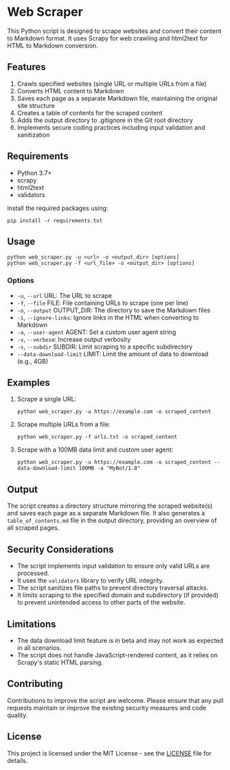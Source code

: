# Web Scraper

This Python script is designed to scrape websites and convert their content to Markdown format. It uses Scrapy for web crawling and html2text for HTML to Markdown conversion.

## Features

1. Crawls specified websites (single URL or multiple URLs from a file)
2. Converts HTML content to Markdown
3. Saves each page as a separate Markdown file, maintaining the original site structure
4. Creates a table of contents for the scraped content
5. Adds the output directory to .gitignore in the Git root directory
6. Implements secure coding practices including input validation and sanitization

## Requirements

- Python 3.7+
- scrapy
- html2text
- validators

Install the required packages using:

```
pip install -r requirements.txt
```

## Usage

```
python web_scraper.py -u <url> -o <output_dir> [options]
python web_scraper.py -f <url_file> -o <output_dir> [options]
```

### Options

- `-u`, `--url` URL: The URL to scrape
- `-f`, `--file` FILE: File containing URLs to scrape (one per line)
- `-o`, `--output` OUTPUT_DIR: The directory to save the Markdown files
- `-i`, `--ignore-links`: Ignore links in the HTML when converting to Markdown
- `-a`, `--user-agent` AGENT: Set a custom user agent string
- `-v`, `--verbose`: Increase output verbosity
- `-s`, `--subdir` SUBDIR: Limit scraping to a specific subdirectory
- `--data-download-limit` LIMIT: Limit the amount of data to download (e.g., 4GB)

## Examples

1. Scrape a single URL:
   ```
   python web_scraper.py -u https://example.com -o scraped_content
   ```

2. Scrape multiple URLs from a file:
   ```
   python web_scraper.py -f urls.txt -o scraped_content
   ```

3. Scrape with a 100MB data limit and custom user agent:
   ```
   python web_scraper.py -u https://example.com -o scraped_content --data-download-limit 100MB -a "MyBot/1.0"
   ```

## Output

The script creates a directory structure mirroring the scraped website(s) and saves each page as a separate Markdown file. It also generates a `table_of_contents.md` file in the output directory, providing an overview of all scraped pages.

## Security Considerations

- The script implements input validation to ensure only valid URLs are processed.
- It uses the `validators` library to verify URL integrity.
- The script sanitizes file paths to prevent directory traversal attacks.
- It limits scraping to the specified domain and subdirectory (if provided) to prevent unintended access to other parts of the website.

## Limitations

- The data download limit feature is in beta and may not work as expected in all scenarios.
- The script does not handle JavaScript-rendered content, as it relies on Scrapy's static HTML parsing.

## Contributing

Contributions to improve the script are welcome. Please ensure that any pull requests maintain or improve the existing security measures and code quality.

## License

This project is licensed under the MIT License - see the [LICENSE](LICENSE) file for details.

